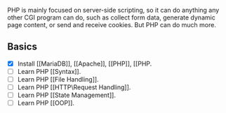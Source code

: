 PHP is mainly focused on server-side scripting, so it can do anything any other CGI program can do, such as collect form data, generate dynamic page content, or send and receive cookies. But PHP can do much more.
## Basics

- [x] Install [[MariaDB]], [[Apache]], [[PHP]], [[PHP.
- [ ] Learn PHP [[Syntax]].
- [ ] Learn PHP [[File Handling]].
- [ ] Learn PHP [[HTTP\Request Handling]].
- [ ] Learn PHP [[State Management]].
- [ ] Learn PHP [[OOP]].
